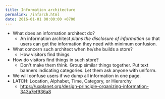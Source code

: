 ```yaml
---
title: Information architecture
permalink: /infarch.html
date: 2016-01-01 00:00:00 +0700
---
```


- What does an information architect do?
    - An information architect *plans the disclosure of information*
    so that users can get the information they need with minimum confusion.
- What concern such architect when he/she builds a store?
    - How visitors find things.
- How do visitors find things in such store?
    - Don't make them think.
    Group similar things together.
    Put text banners indicating categories.
    Let them ask anyone with uniform.
- We will confuse users if we dump all information in one page.
- LATCH: Location, Alphabet, Time, Category, or Hierarchy
    - https://uxplanet.org/design-principle-organizing-information-343a7ef936a8
